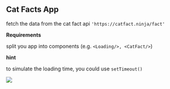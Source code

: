 ## Cat Facts App

fetch the data from the cat fact api `'https://catfact.ninja/fact'`

**Requirements**

split you app into components (e.g. `<Loading/>, <CatFact/>`)

**hint**

to simulate the loading time, you could use `setTimeout()`


![](cat-app.gif)


